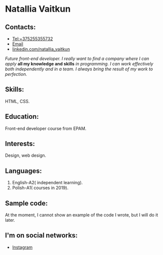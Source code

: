 # Natallia Vaitkun  
## Contacts:
- <Tel:+375255355732>
- [Email](mailto:Natahayps4@mail.ru)  
- [linkedin.com/natallia_vaitkun](https://www.linkedin.com/in/natallia-vaitkun-0b3b12a3/)       

*Future front-end developer. I really want to find a company where I can apply* __all my knowledge and skills__ *in programming.*
*I can work effectively both independently and in a team. I always bring the result of my work to perfection.*
## Skills:
HTML, CSS.
## Education:
Front-end developer course from EPAM.
## Interests:
Design, web design.
## Languages:
1. English-A2( independent learning).
2. Polish-А1( courses in 2019).
## Sample code:
At the moment, I cannot show an example of the code I wrote, but I will do it later.  
## I'm on social networks:
- [Instagram](https://www.instagram.com/natallia_vaitkun/)